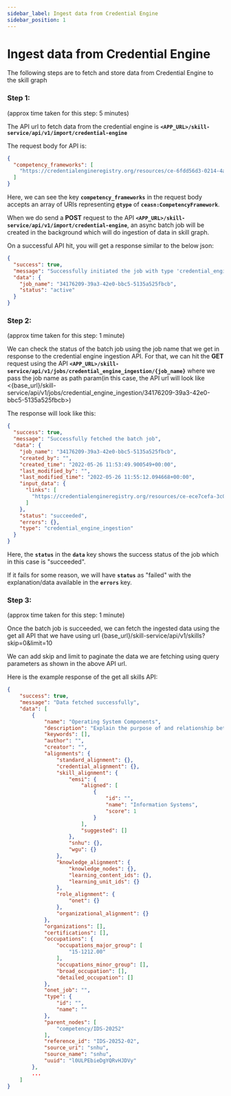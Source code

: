 ```yaml
---
sidebar_label: Ingest data from Credential Engine
sidebar_position: 1
---
```


# Ingest data from Credential Engine

The following steps are to fetch and store data from Credential Engine to the skill graph


### Step 1:

(approx time taken for this step: 5 minutes)

The API url to fetch data from the credential engine is **`<APP_URL>/skill-service/api/v1/import/credential-engine`**

The request body for API is:

```json
{
  "competency_frameworks": [
    "https://credentialengineregistry.org/resources/ce-6fdd56d3-0214-4a67-b0c4-bb4c16ce9a13"
  ]
}
```

Here, we can see the key **`competency_frameworks`** in the request body accepts an array of URIs representing **`@type`** of **`ceasn:CompetencyFramework`**.

When we do send a **POST** request to the API **`<APP_URL>/skill-service/api/v1/import/credential-engine`**, an async batch job will be created in the background which will do ingestion of data in skill graph.

On a successful API hit, you will get a response similar to the below json:

```json
{
  "success": true,
  "message": "Successfully initiated the job with type 'credential_engine_ingestion'. Please use the job name to track the job status",
  "data": {
    "job_name": "34176209-39a3-42e0-bbc5-5135a525fbcb",
    "status": "active"
  }
}
```

### Step 2:

(approx time taken for this step: 1 minute)

We can check the status of the batch job using the job name that we get in response to the credential engine ingestion API.
For that, we can hit the **GET** request using the API **`<APP_URL>/skill-service/api/v1/jobs/credential_engine_ingestion/{job_name}`** where we pass the job name as path param(in this case, the API url will look like <{base_url}/skill-service/api/v1/jobs/credential_engine_ingestion/34176209-39a3-42e0-bbc5-5135a525fbcb>)

The response will look like this:

```json
{
  "success": true,
  "message": "Successfully fetched the batch job",
  "data": {
    "job_name": "34176209-39a3-42e0-bbc5-5135a525fbcb",
    "created_by": "",
    "created_time": "2022-05-26 11:53:49.900549+00:00",
    "last_modified_by": "",
    "last_modified_time": "2022-05-26 11:55:12.094668+00:00",
    "input_data": {
      "links": [
        "https://credentialengineregistry.org/resources/ce-ece7cefa-3c0f-42fe-9e51-f24e5489"
      ]
    },
    "status": "succeeded",
    "errors": {},
    "type": "credential_engine_ingestion"
  }
}
```

Here, the **`status`** in the **`data`** key shows the success status of the job which in this case is "succeeded".

If it fails for some reason, we will have **`status`** as "failed" with the explanation/data available in the **`errors`** key.

### Step 3:

(approx time taken for this step: 1 minute)

Once the batch job is succeeded, we can fetch the ingested data using the get all API that we have using url {base_url}/skill-service/api/v1/skills?skip=0&limit=10

We can add skip and limit to paginate the data we are fetching using query parameters as shown in the above API url.

Here is the example response of the get all skills API:

```json
{
    "success": true,
    "message": "Data fetched successfully",
    "data": [
        {
            "name": "Operating System Components",
            "description": "Explain the purpose of and relationship between common components of an operating system ",
            "keywords": [],
            "author": "",
            "creator": "",
            "alignments": {
                "standard_alignment": {},
                "credential_alignment": {},
                "skill_alignment": {
                    "emsi": {
                        "aligned": [
                            {
                                "id": "",
                                "name": "Information Systems",
                                "score": 1
                            }
                        ],
                        "suggested": []
                    },
                    "snhu": {},
                    "wgu": {}
                },
                "knowledge_alignment": {
                    "knowledge_nodes": {},
                    "learning_content_ids": {},
                    "learning_unit_ids": {}
                },
                "role_alignment": {
                    "onet": {}
                },
                "organizational_alignment": {}
            },
            "organizations": [],
            "certifications": [],
            "occupations": {
                "occupations_major_group": [
                    "15-1212.00"
                ],
                "occupations_minor_group": [],
                "broad_occupation": [],
                "detailed_occupation": []
            },
            "onet_job": "",
            "type": {
                "id": "",
                "name": ""
            },
            "parent_nodes": [
                "competency/IDS-20252"
            ],
            "reference_id": "IDS-20252-02",
            "source_uri": "snhu",
            "source_name": "snhu",
            "uuid": "l0ULPEbieDgYQRvHJDVy"
        },
        ...
    ]
}
```

